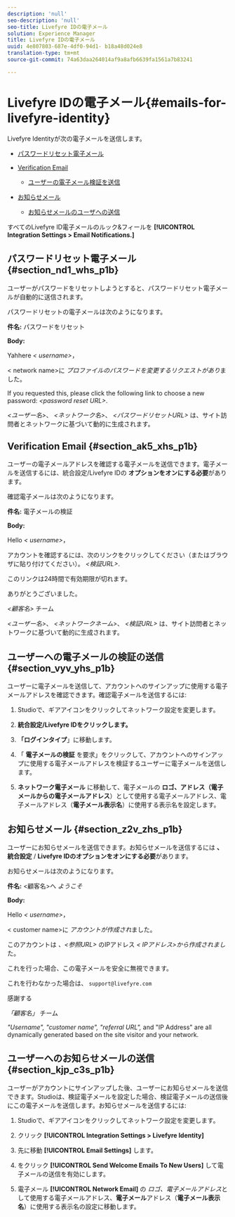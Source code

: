 ```yaml
---
description: 'null'
seo-description: 'null'
seo-title: Livefyre IDの電子メール
solution: Experience Manager
title: Livefyre IDの電子メール
uuid: 4e807803-687e-4df0-94d1- b18a48d024e8
translation-type: tm+mt
source-git-commit: 74a63daa264014af9a8afb6639fa1561a7b83241

---
```



# Livefyre IDの電子メール{#emails-for-livefyre-identity}

Livefyre Identityが次の電子メールを送信します。

* [パスワードリセット電子メール](#c_emails_for_livefyre_identity/section_nd1_whs_p1b)
* [Verification Email](#c_emails_for_livefyre_identity/section_ak5_xhs_p1b)
   * [ユーザーの電子メール検証を送信](#c_emails_for_livefyre_identity/section_vyv_yhs_p1b)

* [お知らせメール](#c_emails_for_livefyre_identity/section_z2v_zhs_p1b)
   * [お知らせメールのユーザへの送信](#c_emails_for_livefyre_identity/section_kjp_c3s_p1b)

すべてのLivefyre ID電子メールのルック&amp;フィールを **[!UICONTROL Integration Settings > Email Notifications.]** 

## パスワードリセット電子メール {#section_nd1_whs_p1b}

ユーザーがパスワードをリセットしようとすると、パスワードリセット電子メールが自動的に送信されます。

パスワードリセットの電子メールは次のようになります。

**件名:** パスワードをリセット

**Body:**

Yahhere *&lt; username&gt;*，

&lt; network name&gt;に *プロファイルのパスワードを変更するリクエストがあり*ました。

If you requested this, please click the following link to choose a new password: *&lt;password reset URL&gt;*.

*&lt;ユーザー名&gt;*、 *&lt;ネットワーク名&gt;*、 *&lt;パスワードリセットURL&gt;* は、サイト訪問者とネットワークに基づいて動的に生成されます。

## Verification Email {#section_ak5_xhs_p1b}

ユーザーの電子メールアドレスを確認する電子メールを送信できます。電子メールを送信するには、統合設定/Livefyre IDの **オプションをオンにする必要**があります。

確認電子メールは次のようになります。

**件名:** 電子メールの検証

**Body:**

Hello *&lt; username&gt;*，

アカウントを確認するには、次のリンクをクリックしてください（またはブラウザに貼り付けてください）。 *&lt;検証URL&gt;*.

このリンクは24時間で有効期限が切れます。

ありがとうございました。

*&lt;顧客名&gt;* チーム

*&lt;ユーザー名&gt;*、 *&lt;ネットワークネーム&gt;*、 *&lt;検証URL&gt;* は、サイト訪問者とネットワークに基づいて動的に生成されます。

## ユーザーへの電子メールの検証の送信 {#section_vyv_yhs_p1b}

ユーザーに電子メールを送信して、アカウントへのサインアップに使用する電子メールアドレスを確認できます。確認電子メールを送信するには:

1. Studioで、ギアアイコンをクリックしてネットワーク設定を変更します。
1. **統合設定/Livefyre IDをクリックします。**

1. **「ログインタイプ**」に移動します。
1. 「 **電子メールの検証** を要求」をクリックして、アカウントへのサインアップに使用する電子メールアドレスを検証するユーザーに電子メールを送信します。
1. **ネットワーク電子メール** に移動して、電子メールの **ロゴ、アドレス（**電子メールからの**電子メールアドレス**）として使用する電子メールアドレス、電子メールアドレス（**電子メール表示名**）に使用する表示名を設定します。

## お知らせメール {#section_z2v_zhs_p1b}

ユーザーにお知らせメールを送信できます。お知らせメールを送信するには **、統合設定** / **Livefyre IDのオプションをオンにする必要**があります。

お知らせメールは次のようになります。

**件名:** &lt;顧客名&gt;へ *ようこそ*

**Body:**

Hello *&lt; username&gt;*，

&lt; customer name&gt;に *アカウントが作成され*ました。

このアカウントは *、&lt;参照URL&gt;* のIPアドレス *&lt; IPアドレス&gt;から作成されまし*た。

これを行った場合、この電子メールを安全に無視できます。

これを行わなかった場合は、 `support@livefyre.com`

感謝する

*「顧客名」* チーム

*&quot;Username&quot;, &quot;customer name&quot;, &quot;referral URL&quot;,* and &quot;IP Address&quot; are all dynamically generated based on the site visitor and your network.

## ユーザーへのお知らせメールの送信 {#section_kjp_c3s_p1b}

ユーザーがアカウントにサインアップした後、ユーザーにお知らせメールを送信できます。Studioは、検証電子メールを設定した場合、検証電子メールの送信後にこの電子メールを送信します。お知らせメールを送信するには:

1. Studioで、ギアアイコンをクリックしてネットワーク設定を変更します。
1. クリック **[!UICONTROL Integration Settings > Livefyre Identity]** 

1. 先に移動 **[!UICONTROL Email Settings]** します。

1. をクリック **[!UICONTROL Send Welcome Emails To New Users]** して電子メールの送信を有効にします。
1. 電子メール **[!UICONTROL Network Email]** の *ロゴ、電子メールアドレス*として使用する電子メールアドレス、**電子メール**アドレス（**電子メール表示名**）に使用する表示名の設定に移動します。
